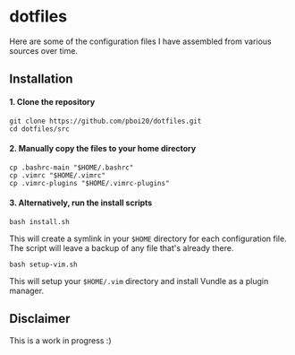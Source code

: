 dotfiles
========

Here are some of the configuration files I have assembled from various sources over time.


Installation
------------

#### 1. Clone the repository

```
git clone https://github.com/pboi20/dotfiles.git
cd dotfiles/src
```

#### 2. Manually copy the files to your home directory

```
cp .bashrc-main "$HOME/.bashrc"
cp .vimrc "$HOME/.vimrc"
cp .vimrc-plugins "$HOME/.vimrc-plugins"
```

#### 3. Alternatively, run the install scripts

```
bash install.sh
```

This will create a symlink in your `$HOME` directory for each configuration file. The script will leave a backup of any file that's already there.

```
bash setup-vim.sh
```

This will setup your `$HOME/.vim` directory and install Vundle as a plugin manager.


Disclaimer
----------

This is a work in progress :)
